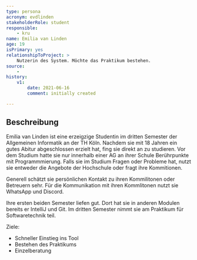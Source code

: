 ```yaml
---
type: persona
acronym: evdlinden
stakeholderRole: student
responsible: 
    - kru
name: Emilia van Linden
age: 19
isPrimary: yes
relationshipToProject: >
    Nutzerin des System. Möchte das Praktikum bestehen.
source: 
    - 
history:
    v1:
        date: 2021-06-16
        comment: initially created

---
```


## Beschreibung

Emilia van Linden ist eine erzeigzige Studentin im dritten Semester der Allgemeinen Informatik an der TH Köln. Nachdem sie mit 18 Jahren ein gutes Abitur abgeschlossen erzielt hat, fing sie direkt an zu studieren. Vor dem Studium hatte sie nur innerhalb einer AG an ihrer Schule Berührpunkte mit Programmmierung. Falls sie im Studium Fragen oder Probleme hat, nutzt sie entweder die Angebote der Hochschule oder fragt ihre Kommitionen. 

Generell schätzt sie persönlichen Kontakt zu ihren Kommilitonen oder Betreuern sehr. Für die Kommunikation mit ihren Kommlitonen nutzt sie WhatsApp und Discord.

Ihre ersten beiden Semester liefen gut. Dort hat sie in anderen Modulen bereits er IntelliJ und Git. Im dritten Semester nimmt sie am Praktikum für Softwaretechnik teil. 

Ziele:
- Schneller Einstieg ins Tool
- Bestehen des Praktikums
- Einzelberatung 

